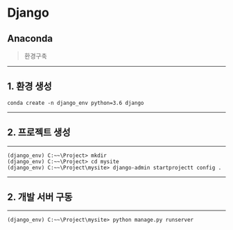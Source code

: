 # Django

## Anaconda
> 환경구축
---

## 1. 환경 생성

~~~
conda create -n django_env python=3.6 django
~~~

---
## 2. 프로젝트 생성
---

~~~
(django_env) C:~~\Project> mkdir
(django_env) C:~~\Project> cd mysite
(django_env) C:~~\Project\mysite> django-admin startprojectt config .
~~~

---
## 2. 개발 서버 구동
---

~~~
(django_env) C:~~\Project\mysite> python manage.py runserver
~~~
